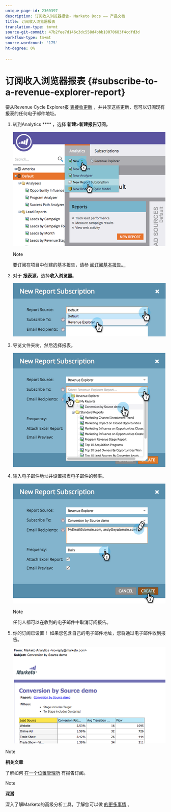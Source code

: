 ```yaml
---
unique-page-id: 2360397
description: 订阅收入浏览器报告- Marketo Docs —— 产品文档
title: 订阅收入浏览器报表
translation-type: tm+mt
source-git-commit: 47b2fee7d146c3dc558d4bbb10070683f4cdfd3d
workflow-type: tm+mt
source-wordcount: '175'
ht-degree: 0%

---
```



# 订阅收入浏览器报表 {#subscribe-to-a-revenue-explorer-report}

要从Revenue Cycle Explorer报 [表接收更新](http://docs.marketo.com/display/docs/revenue+cycle+analytics) ，并共享这些更新，您可以订阅现有报表的任何电子邮件地址。

1. 转到Analytics **** ，选择 **新建>新建报告订阅。**

   ![](assets/image2014-9-17-12-3a46-3a20.png)

   >[!NOTE]
   >
   >要订阅在项目中创建的基本报告，请参 [阅订阅基本报告。](../../../../product-docs/reporting/basic-reporting/report-subscriptions/subscribe-to-a-basic-report.md)

1. 对于 **报表源**，选择**收入浏览器**。

   ![](assets/image2014-9-17-12-3a47-3a11.png)

1. 导览文件夹树，然后选择报表。

   ![](assets/image2014-9-17-12-3a47-3a17.png)

1. 输入电子邮件地址并设置报表电子邮件的频率。

   ![](assets/image2014-9-17-12-3a47-3a22.png)

   >[!NOTE]
   >
   >任何人都可以在收到的电子邮件中取消订阅报告。

1. 你的订阅已设置！ 如果您包含自己的电子邮件地址，您将通过电子邮件收到报告。

   ![](assets/image2014-9-17-12-3a47-3a54.png)

>[!NOTE]
>
>**相关文章**
>
>了解如何 [在一个位置管理所](../../../../product-docs/reporting/basic-reporting/report-subscriptions/manage-report-subscriptions.md) 有报告订阅。

>[!NOTE]
>
>**深潜**
>
>深入了解Marketo的高级分析工具，了解您可以做 [的更多事情](http://docs.marketo.com/display/docs/revenue+cycle+analytics) 。

